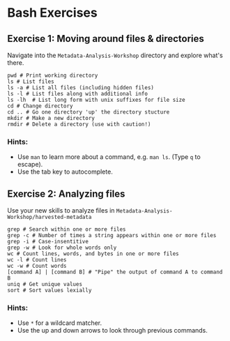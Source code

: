 # Bash Exercises

## Exercise 1: Moving around files & directories

Navigate into the `Metadata-Analysis-Workshop` directory and explore what's there.

```
pwd # Print working directory
ls # List files
ls -a # List all files (including hidden files)
ls -l # List files along with additional info
ls -lh  # List long form with unix suffixes for file size
cd # Change directory
cd .. # Go one directory 'up' the directory stucture
mkdir # Make a new directory
rmdir # Delete a directory (use with caution!)
```

### Hints:
* Use `man` to learn more about a command, e.g. `man ls`.  (Type `q` to escape).
* Use the tab key to autocomplete.

## Exercise 2: Analyzing files

Use your new skills to analyze files in `Metadata-Analysis-Workshop/harvested-metadata`

```
grep # Search within one or more files
grep -c # Number of times a string appears within one or more files
grep -i # Case-insentitive
grep -w # Look for whole words only
wc # Count lines, words, and bytes in one or more files
wc -l # Count lines
wc -w # Count words
[command A] | [command B] # "Pipe" the output of command A to command B
uniq # Get unique values
sort # Sort values lexially
```

### Hints:
* Use `*` for a wildcard matcher.
* Use the up and down arrows to look through previous commands.
